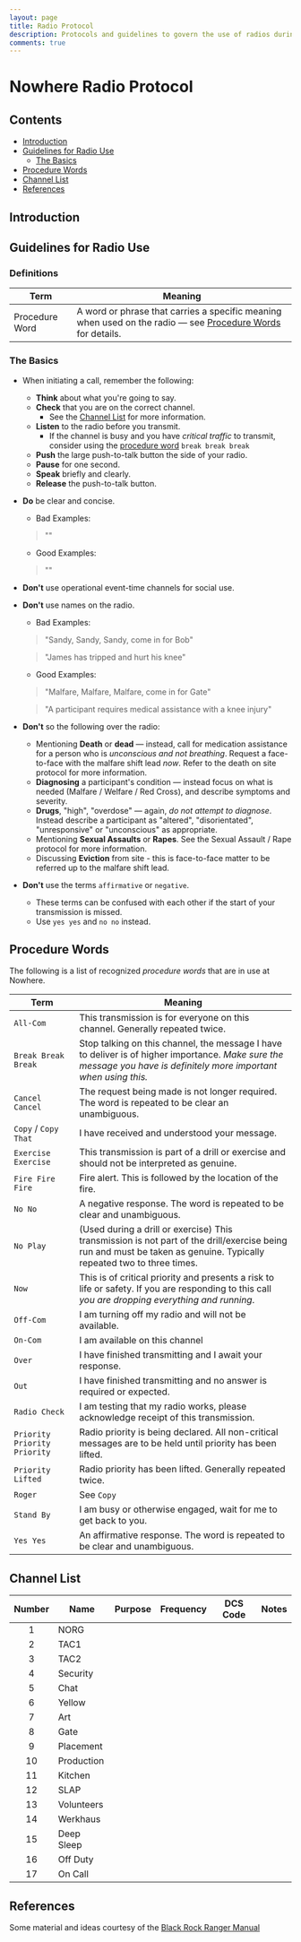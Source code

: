 ```yaml
---
layout: page
title: Radio Protocol
description: Protocols and guidelines to govern the use of radios during setup, event and strike.
comments: true
---
```


# Nowhere Radio Protocol

## Contents
- [Introduction](#introduction)
- [Guidelines for Radio Use](#guidelines-for-radio-use)
    - [The Basics](#the-basics)
- [Procedure Words](#procedure-words)
- [Channel List](#channel-list)
- [References](#references)

## Introduction

## Guidelines for Radio Use

### Definitions

| Term             | Meaning |
|---               |---      |
|Procedure Word    | A word or phrase that carries a specific meaning when used on the radio — see [Procedure Words](#procedure-words) for details.     |

### The Basics

- When initiating a call, remember the following:
    - **Think** about what you're going to say.
    - **Check** that you are on the correct channel.
        - See the [Channel List](#channel-list) for more information.
    - **Listen** to the radio before you transmit.
        - If the channel is busy and you have *critical traffic* to transmit, consider using the [procedure word](#procedure-words) `break break break`
    - **Push** the large push-to-talk button the side of your radio.
    - **Pause** for one second.
    - **Speak** briefly and clearly.
    - **Release** the push-to-talk button.
- **Do** be clear and concise.
    - Bad Examples:

    > ""

    - Good Examples:

    > ""

- **Don't** use operational event-time channels for social use.
- **Don't** use names on the radio.
    - Bad Examples:

    > "Sandy, Sandy, Sandy, come in for Bob"

    > "James has tripped and hurt his knee"

    - Good Examples:

    > "Malfare, Malfare, Malfare, come in for Gate"

    > "A participant requires medical assistance with a knee injury"

- **Don't** so the following over the radio:
    - Mentioning **Death** or **dead** — instead, call for medication assistance for a person who is *unconscious and not breathing*. Request a face-to-face with the malfare shift lead *now*. Refer to the death on site protocol for more information.
    - **Diagnosing** a participant's condition — instead focus on what is needed (Malfare / Welfare / Red Cross), and describe symptoms and severity.
    - **Drugs**, "high", "overdose" — again, *do not attempt to diagnose*. Instead describe a participant as "altered", "disorientated", "unresponsive" or "unconscious" as appropriate.
    - Mentioning **Sexual Assaults** or **Rapes**. See the Sexual Assault / Rape protocol for more information.
    - Discussing **Eviction** from site - this is face-to-face matter to be referred up to the malfare shift lead.

- **Don't** use the terms `affirmative` or `negative`.
    - These terms can be confused with each other if the start of your transmission is missed.
    - Use `yes yes` and `no no` instead.



## Procedure Words
The following is a list of recognized *procedure words* that are in use at Nowhere.

|Term   | Meaning  |
| ------------------   |   ---    |
| `All-Com` | This transmission is for everyone on this channel. Generally repeated twice.
| `Break Break Break` | Stop talking on this channel, the message I have to deliver is of higher importance. *Make sure the message you have is definitely more important when using this.* |
| `Cancel Cancel` | The request being made is not longer required. The word is repeated to be clear an unambiguous. |
| `Copy` /  `Copy That` | I have received and understood your message. |
| `Exercise Exercise` | This transmission is part of a drill or exercise and should not be interpreted as genuine. |
| `Fire Fire Fire` | Fire alert. This is followed by the location of the fire. |
| `No No` | A negative response. The word is repeated to be clear and unambiguous. |
| `No Play` | (Used during a drill or exercise) This transmission is not part of the drill/exercise being run and must be taken as genuine. Typically repeated two to three times.
| `Now` | This is of critical priority and presents a risk to life or safety. If you are responding to this call *you are dropping everything and running*.|
| `Off-Com` | I am turning off my radio and will not be available. |
| `On-Com` | I am available on this channel |
| `Over` | I have finished transmitting and I await your response. |
| `Out`  | I have finished transmitting and no answer is required or expected. |
| `Radio Check` | I am testing that my radio works, please acknowledge receipt of this transmission. |
| `Priority Priority Priority` | Radio priority is being declared. All non-critical messages are to be held until priority has been lifted. |
| `Priority Lifted` | Radio priority has been lifted. Generally repeated twice. |
|`Roger`| See `Copy` |
| `Stand By` | I am busy or otherwise engaged, wait for me to get back to you. |
| `Yes Yes` | An affirmative response. The word is repeated to be clear and unambiguous. |


## Channel List

| Number  | Name        | Purpose | Frequency | DCS Code | Notes |
|:---:    |---          |---      |---        |---          |---          |
| 1       | NORG        |         |           |             |            |
| 2       | TAC1        |         |           |             |            |
| 3       | TAC2        |         |           |             |            |
| 4       | Security    |         |           |             |            |   
| 5       | Chat        |         |           |             |            |   
| 6       | Yellow      |         |           |             |            |   
| 7       | Art         |         |           |             |            |   
| 8       | Gate        |         |           |             |            |   
| 9       | Placement   |         |           |             |            |   
| 10      | Production  |         |           |             |            |   
| 11      | Kitchen     |         |           |             |            |   
| 12      | SLAP        |         |           |             |            |   
| 13      | Volunteers  |         |           |             |            |   
| 14      | Werkhaus    |         |           |             |            |   
| 15      | Deep Sleep  |         |           |             |            |   
| 16      | Off Duty    |         |           |             |            |   
| 17      | On Call     |         |           |             |            |

## References

 Some material and ideas courtesy of the [Black Rock Ranger Manual](http://rangers.burningman.org/wp-content/uploads/ranger-manual-2014.pdf)  
